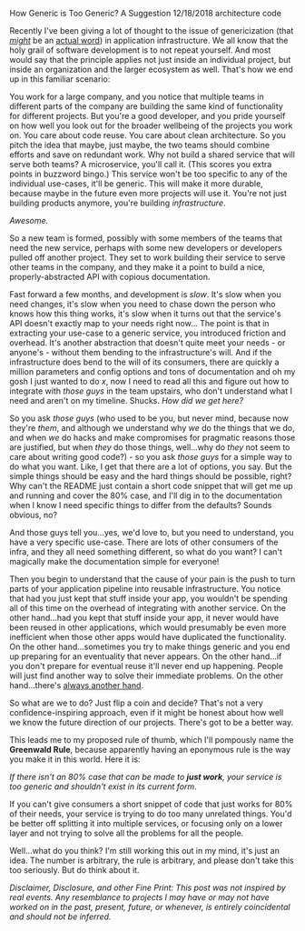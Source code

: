 How Generic is Too Generic? A Suggestion
12/18/2018
architecture code 

Recently I've been giving a lot of thought to the issue of genericization (that _[might](https://www.merriam-webster.com/dictionary/genericization)_ be an [actual word](https://books.google.com/ngrams/graph?content=genericization&case_insensitive=on&year_start=1800&year_end=2000&corpus=15&smoothing=0&share=&direct_url=t1%3B%2Cgenericization%3B%2Cc0)) in application infrastructure. We all know that the holy grail of software development is to not repeat yourself. And most would say that the principle applies not just inside an individual project, but inside an organization and the larger ecosystem as well. That's how we end up in this familiar scenario:

You work for a large company, and you notice that multiple teams in different parts of the company are building the same kind of functionality for different projects. But you're a good developer, and you pride yourself on how well you look out for the broader wellbeing of the projects you work on. You care about code reuse. You care about clean architecture. So you pitch the idea that maybe, just maybe, the two teams should combine efforts and save on redundant work. Why not build a shared service that will serve both teams? A microservice, you'll call it. (This scores you extra points in buzzword bingo.) This service won't be too specific to any of the individual use-cases, it'll be generic. This will make it more durable, because maybe in the future even more projects will use it. You're not just building products anymore, you're building _infrastructure_.

_Awesome._

So a new team is formed, possibly with some members of the teams that need the new service, perhaps with some new developers or developers pulled off another project. They set to work building their service to serve other teams in the company, and they make it a point to build a nice, properly-abstracted API with copious documentation.

Fast forward a few months, and development is _slow_. It's slow when you need changes, it's slow when you need to chase down the person who knows how this thing works, it's slow when it turns out that the service's API doesn't exactly map to your needs right now... The point is that in extracting your use-case to a generic service, you introduced friction and overhead. It's another abstraction that doesn't quite meet your needs - or anyone's - without them bending to the infrastructure's will. And if the infrastructure does bend to the will of its consumers, there are quickly a million parameters and config options and tons of documentation and oh my gosh I just wanted to do _x_, now I need to read all this and figure out how to integrate with _those guys_ in the team upstairs, who don't understand what I need and aren't on my timeline. Shucks. _How did we get here?_

So you ask _those guys_ (who used to be you, but never mind, because now they're _them_, and although we understand why _we_ do the things that we do, and when _we_ do hacks and make compromises for pragmatic reasons those are justified, but when _they_ do those things, well...why do _they_ not seem to care about writing good code?) - so you ask _those guys_ for a simple way to do what you want. Like, I get that there are a lot of options, you say. But the simple things should be easy and the hard things should be possible, right? Why can't the README just contain a short code snippet that will get me up and running and cover the 80% case, and I'll dig in to the documentation when I know I need specific things to differ from the defaults? Sounds obvious, no?

And those guys tell you...yes, we'd love to, but you need to understand, you have a very specific use-case. There are lots of other consumers of the infra, and they all need something different, so what do you want? I can't magically make the documentation simple for everyone!

Then you begin to understand that the cause of your pain is the push to turn parts of your application pipeline into reusable infrastructure. You notice that had you just kept that stuff inside your app, you wouldn't be spending all of this time on the overhead of integrating with another service. On the other hand...had you kept that stuff inside your app, it never would have been reused in other applications, which would presumably be even more inefficient when those other apps would have duplicated the functionality. On the other hand...sometimes you try to make things generic and you end up preparing for an eventuality that never appears. On the other hand...if you don't prepare for eventual reuse it'll never end up happening. People will just find another way to solve their immediate problems. On the other hand...there's [always another hand](https://youtu.be/TkiWIpiQjbQ?t=96). 

So what are we to do? Just flip a coin and decide? That's not a very confidence-inspiring approach, even if it might be honest about how well we know the future direction of our projects. There's got to be a better way. 

This leads me to my proposed rule of thumb, which I'll pompously name the **Greenwald Rule**, because apparently having an eponymous rule is the way you make it in this world. Here it is: 

_If there isn't an 80% case that can be made to **just work**, your service is too generic and shouldn't exist in its current form_.

If you can't give consumers a short snippet of code that just works for 80% of their needs, your service is trying to do too many unrelated things. You'd be better off splitting it into multiple services, or focusing only on a lower layer and not trying to solve all the problems for all the people.

Well...what do you think? I'm still working this out in my mind, it's just an idea.  The number is arbitrary, the rule is arbitrary, and please don't take this too seriously. But do think about it.

_Disclaimer, Disclosure, and other Fine Print: This post was not inspired by real events. Any resemblance to projects I may have or may not have worked on in the past, present, future, or whenever, is entirely coincidental and should not be inferred._

